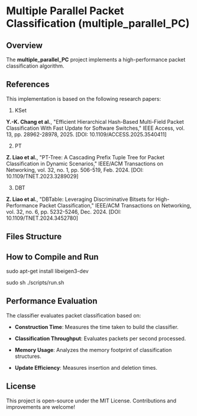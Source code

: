 # Multiple Parallel Packet Classification (multiple\_parallel\_PC)

## Overview

The **multiple\_parallel\_PC** project implements a high-performance packet classification algorithm.


## References

This implementation is based on the following research papers:

1. KSet

**Y.-K. Chang et al.**, "Efficient Hierarchical Hash-Based Multi-Field Packet Classification With Fast Update for Software Switches," IEEE Access, vol. 13, pp. 28962-28978, 2025. [DOI: 10.1109/ACCESS.2025.3540411]

2. PT

**Z. Liao et al.**, "PT-Tree: A Cascading Prefix Tuple Tree for Packet Classification in Dynamic Scenarios," IEEE/ACM Transactions on Networking, vol. 32, no. 1, pp. 506-519, Feb. 2024. [DOI: 10.1109/TNET.2023.3289029]

3. DBT

**Z. Liao et al.**, "DBTable: Leveraging Discriminative Bitsets for High-Performance Packet Classification," IEEE/ACM Transactions on Networking, vol. 32, no. 6, pp. 5232-5246, Dec. 2024. [DOI: 10.1109/TNET.2024.3452780]


## Files Structure


## How to Compile and Run

sudo apt-get install libeigen3-dev

sudo sh ./scripts/run.sh


## Performance Evaluation

The classifier evaluates packet classification based on:

- **Construction Time**: Measures the time taken to build the classifier.

- **Classification Throughput**: Evaluates packets per second processed.

- **Memory Usage**: Analyzes the memory footprint of classification structures.

- **Update Efficiency**: Measures insertion and deletion times.


## License

This project is open-source under the MIT License. Contributions and improvements are welcome!

